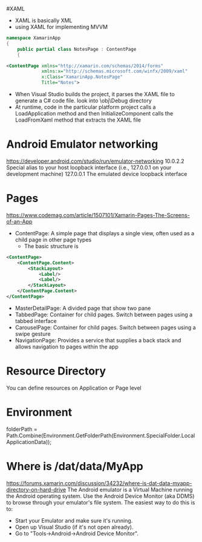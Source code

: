 #XAML
- XAML is basically XML
- using XAML for implementing MVVM
``` C#
namespace XamarinApp
{
    public partial class NotesPage : ContentPage
    {
```
``` XML
<ContentPage xmlns="http://xamarin.com/schemas/2014/forms"
             xmlns:x="http://schemas.microsoft.com/winfx/2009/xaml"
             x:Class="XamarinApp.NotesPage"
             Title="Notes">
```
- When Visual Studio builds the project, it parses the XAML file to generate a C# code file. look into \obj\Debug directory
- At runtime, code in the particular platform project calls a LoadApplication method and then InitializeComponent calls the LoadFromXaml method that extracts the XAML file 
# Android Emulator networking
https://developer.android.com/studio/run/emulator-networking
10.0.2.2	Special alias to your host loopback interface (i.e., 127.0.0.1 on your development machine)
127.0.0.1	The emulated device loopback interface
# Pages
https://www.codemag.com/article/1507101/Xamarin-Pages-The-Screens-of-an-App
- ContentPage: A simple page that displays a single view, often used as a child page in other page types
  - The basic structure is 
``` XML
<ContentPage>
    <ContentPage.Content>
        <StackLayout>
            <Label/>
            <Label/>
        </StackLayout>
    </ContentPage.Content>
</ContentPage>
```
- MasterDetailPage: A divided page that show two pane
- TabbedPage: Container for child pages. Switch between pages using a tabbed interface
- CarouselPage: Container for child pages. Switch between pages using a swipe gesture
- NavigationPage: Provides a service that supplies a back stack and allows navigation to pages within the app

# Resource Directory
You can define resources on Application or Page level

# Environment
folderPath = Path.Combine(Environment.GetFolderPath(Environment.SpecialFolder.LocalApplicationData));

# Where is /dat/data/MyApp
https://forums.xamarin.com/discussion/34232/where-is-dat-data-myapp-directory-on-hard-drive
The Android emulator is a Virtual Machine running the Android operating system.
Use the Android Device Monitor (aka DDMS) to browse through your emulator's file system. The easiest way to do this is to:

* Start your Emulator and make sure it's running.
* Open up Visual Studio (if it's not open already).
* Go to "Tools->Android->Android Device Monitor".